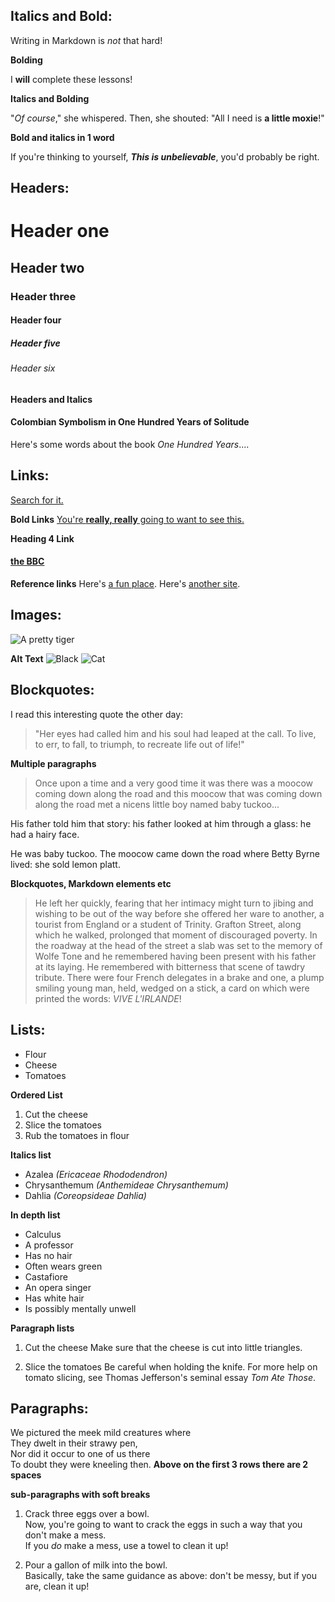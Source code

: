 ## <Touko Salonen> Italics and Bold:
Writing in Markdown is _not_ that hard!

**Bolding**

I **will** complete these lessons!

**Italics and Bolding**

"_Of course_," she whispered. Then, she shouted: "All I need is **a little moxie**!"

**Bold and italics in 1 word**

If you're thinking to yourself, **_This is unbelievable_**, you'd probably be right.


## <Touko Salonen> Headers:
# Header one
## Header two
### Header three
#### Header four
##### Header five
###### Header six

**Headers and Italics**

#### Colombian Symbolism in One Hundred Years of Solitude

Here's some words about the book _One Hundred Years_....



## <Touko Salonen> Links:
[Search for it.](www.google.com)


**Bold Links**
[You're **really, really** going to want to see this.](www.dailykitten.com)



**Heading 4 Link**
#### [the BBC](https://www.bbc.com/news)



**Reference links**
Here's [a fun place][a fun place].
Here's [another site][another-link].

[a fun place]: http://www.zombo.com
[another-link]: http://www.stumbleupon.com





## <Touko Salonen> Images:
![A pretty tiger](https://upload.wikimedia.org/wikipedia/commons/5/56/Tiger.50.jpg)


**Alt Text**
![Black][Black]
![Cat][Cat]

[Black]: https://upload.wikimedia.org/wikipedia/commons/a/a3/81_INF_DIV_SSI.jpg
[Cat]: http://icons.iconarchive.com/icons/google/noto-emoji-animals-nature/256/22221-cat-icon.png




## <Touko Salonen> Blockquotes:
I read this interesting quote the other day:

>"Her eyes had called him and his soul had leaped at the call. To live, to err, to fall, to triumph, to recreate life out of life!"



**Multiple paragraphs**

>Once upon a time and a very good time it was there was a moocow coming down along the road and this moocow that was coming down along the road met a nicens little boy named baby tuckoo...
>
His father told him that story: his father looked at him through a glass: he had a hairy face.
>
He was baby tuckoo. The moocow came down the road where Betty Byrne lived: she sold lemon platt.


**Blockquotes, Markdown elements etc**
>He left her quickly, fearing that her intimacy might turn to jibing and wishing to be out of the way before she offered her ware to another, a tourist from England or a student of Trinity. Grafton Street, along which he walked, prolonged that moment of discouraged poverty. In the roadway at the head of the street a slab was set to the memory of Wolfe Tone and he remembered having been present with his father at its laying. He remembered with bitterness that scene of tawdry tribute. There were four French delegates in a brake and one, a plump smiling young man, held, wedged on a stick, a card on which were printed the words: _VIVE L'IRLANDE_!



## <Touko Salonen> Lists:
* Flour
* Cheese
* Tomatoes


**Ordered List**
1. Cut the cheese
2. Slice the tomatoes
3. Rub the tomatoes in flour


**Italics list**
* Azalea _(Ericaceae Rhododendron)_
* Chrysanthemum _(Anthemideae Chrysanthemum)_
* Dahlia _(Coreopsideae Dahlia)_


**In depth list**
* Calculus
 * A professor
 * Has no hair
 * Often wears green
* Castafiore
 * An opera singer
 * Has white hair
 * Is possibly mentally unwell


**Paragraph lists**
1. Cut the cheese
 Make sure that the cheese is cut into little triangles.

2. Slice the tomatoes
 Be careful when holding the knife.
 For more help on tomato slicing, see Thomas Jefferson's seminal essay _Tom Ate Those_.



## <Touko Salonen> Paragraphs:
We pictured the meek mild creatures where  
They dwelt in their strawy pen,  
Nor did it occur to one of us there  
To doubt they were kneeling then.
**Above on the first 3 rows there are 2 spaces**


**sub-paragraphs with soft breaks**
1. Crack three eggs over a bowl.  
 Now, you're going to want to crack the eggs in such a way that you don't make a mess.  
 If you _do_ make a mess, use a towel to clean it up!

2. Pour a gallon of milk into the bowl.  
 Basically, take the same guidance as above: don't be messy, but if you are, clean it up!
